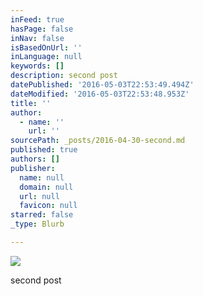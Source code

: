 ```yaml
---
inFeed: true
hasPage: false
inNav: false
isBasedOnUrl: ''
inLanguage: null
keywords: []
description: second post
datePublished: '2016-05-03T22:53:49.494Z'
dateModified: '2016-05-03T22:53:48.953Z'
title: ''
author:
  - name: ''
    url: ''
sourcePath: _posts/2016-04-30-second.md
published: true
authors: []
publisher:
  name: null
  domain: null
  url: null
  favicon: null
starred: false
_type: Blurb

---
```

![](https://s3-us-west-2.amazonaws.com/the-grid-img/p/29f781c6b5f756a271f98671d2216f293b939b75.jpg)

second post